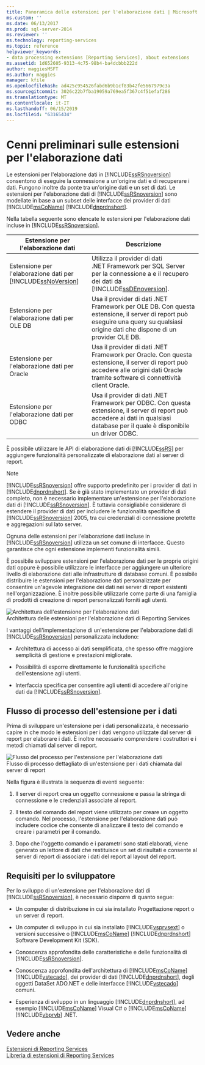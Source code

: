 ```yaml
---
title: Panoramica delle estensioni per l'elaborazione dati | Microsoft Docs
ms.custom: ''
ms.date: 06/13/2017
ms.prod: sql-server-2014
ms.reviewer: ''
ms.technology: reporting-services
ms.topic: reference
helpviewer_keywords:
- data processing extensions [Reporting Services], about extensions
ms.assetid: 1d652605-9313-4c75-98b4-ba4dcbbb222d
author: maggiesMSFT
ms.author: maggies
manager: kfile
ms.openlocfilehash: ad425c954526fabd6b9b1cf83b42fe5667979c3a
ms.sourcegitcommit: 3026c22b7fba19059a769ea5f367c4f51efaf286
ms.translationtype: MT
ms.contentlocale: it-IT
ms.lasthandoff: 06/15/2019
ms.locfileid: "63165434"
---
```

# <a name="data-processing-extensions-overview"></a>Cenni preliminari sulle estensioni per l'elaborazione dati
  Le estensioni per l'elaborazione dati in [!INCLUDE[ssRSnoversion](../../../includes/ssrsnoversion-md.md)] consentono di eseguire la connessione a un'origine dati e di recuperare i dati. Fungono inoltre da ponte tra un'origine dati e un set di dati. Le estensioni per l'elaborazione dati di [!INCLUDE[ssRSnoversion](../../../includes/ssrsnoversion-md.md)] sono modellate in base a un subset delle interfacce dei provider di dati [!INCLUDE[msCoName](../../../includes/msconame-md.md)] [!INCLUDE[dnprdnshort](../../../includes/dnprdnshort-md.md)].  
  
 Nella tabella seguente sono elencate le estensioni per l'elaborazione dati incluse in [!INCLUDE[ssRSnoversion](../../../includes/ssrsnoversion-md.md)].  
  
|Estensione per l'elaborazione dati|Descrizione|  
|-------------------------------|-----------------|  
|Estensione per l'elaborazione dati per [!INCLUDE[ssNoVersion](../../../includes/ssnoversion-md.md)]|Utilizza il provider di dati .NET Framework per SQL Server per la connessione a e il recupero dei dati da [!INCLUDE[ssDEnoversion](../../../includes/ssdenoversion-md.md)].|  
|Estensione per l'elaborazione dati per OLE DB|Usa il provider di dati .NET Framework per OLE DB. Con questa estensione, il server di report può eseguire una query su qualsiasi origine dati che dispone di un provider OLE DB.|  
|Estensione per l'elaborazione dati per Oracle|Usa il provider di dati .NET Framework per Oracle. Con questa estensione, il server di report può accedere alle origini dati Oracle tramite software di connettività client Oracle.|  
|Estensione per l'elaborazione dati per ODBC|Usa il provider di dati .NET Framework per ODBC. Con questa estensione, il server di report può accedere ai dati in qualsiasi database per il quale è disponibile un driver ODBC.|  
  
 È possibile utilizzare le API di elaborazione dati di [!INCLUDE[ssRS](../../../includes/ssrs.md)] per aggiungere funzionalità personalizzate di elaborazione dati al server di report.  
  
> [!NOTE]  
>  [!INCLUDE[ssRSnoversion](../../../includes/ssrsnoversion-md.md)] offre supporto predefinito per i provider di dati in [!INCLUDE[dnprdnshort](../../../includes/dnprdnshort-md.md)]. Se è già stato implementato un provider di dati completo, non è necessario implementare un'estensione per l'elaborazione dati di [!INCLUDE[ssRSnoversion](../../../includes/ssrsnoversion-md.md)]. È tuttavia consigliabile considerare di estendere il provider di dati per includere le funzionalità specifiche di [!INCLUDE[ssRSnoversion](../../../includes/ssrsnoversion-md.md)] 2005, tra cui credenziali di connessione protette e aggregazioni sul lato server.  
  
 Ognuna delle estensioni per l'elaborazione dati incluse in [!INCLUDE[ssRSnoversion](../../../includes/ssrsnoversion-md.md)] utilizza un set comune di interfacce. Questo garantisce che ogni estensione implementi funzionalità simili.  
  
 È possibile sviluppare estensioni per l'elaborazione dati per le proprie origini dati oppure è possibile utilizzare le interfacce per aggiungere un ulteriore livello di elaborazione dati alle infrastrutture di database comuni. È possibile distribuire le estensioni per l'elaborazione dati personalizzate per consentire un'agevole integrazione dei dati nei server di report esistenti nell'organizzazione. È inoltre possibile utilizzarle come parte di una famiglia di prodotti di creazione di report personalizzati forniti agli utenti.  
  
 ![Architettura dell'estensione per l'elaborazione dati](../../media/bk-dataprocess-extensions.gif "Architettura dell'estensione per l'elaborazione dati")  
Architettura delle estensioni per l'elaborazione dati di Reporting Services  
  
 I vantaggi dell'implementazione di un'estensione per l'elaborazione dati di [!INCLUDE[ssRSnoversion](../../../includes/ssrsnoversion-md.md)] personalizzata includono:  
  
-   Architettura di accesso ai dati semplificata, che spesso offre maggiore semplicità di gestione e prestazioni migliorate.  
  
-   Possibilità di esporre direttamente le funzionalità specifiche dell'estensione agli utenti.  
  
-   Interfaccia specifica per consentire agli utenti di accedere all'origine dati da [!INCLUDE[ssRSnoversion](../../../includes/ssrsnoversion-md.md)].  
  
## <a name="data-extension-process-flow"></a>Flusso di processo dell'estensione per i dati  
 Prima di sviluppare un'estensione per i dati personalizzata, è necessario capire in che modo le estensioni per i dati vengono utilizzate dal server di report per elaborare i dati. È inoltre necessario comprendere i costruttori e i metodi chiamati dal server di report.  
  
 ![Flusso del processo per l'estensione per l'elaborazione dati](../../media/bk-ext-01.gif "Flusso del processo per l'estensione per l'elaborazione dati")  
Flusso di processo dettagliato di un'estensione per i dati chiamata dal server di report  
  
 Nella figura è illustrata la sequenza di eventi seguente:  
  
1.  Il server di report crea un oggetto connessione e passa la stringa di connessione e le credenziali associate al report.  
  
2.  Il testo del comando del report viene utilizzato per creare un oggetto comando. Nel processo, l'estensione per l'elaborazione dati può includere codice che consente di analizzare il testo del comando e creare i parametri per il comando.  
  
3.  Dopo che l'oggetto comando e i parametri sono stati elaborati, viene generato un lettore di dati che restituisce un set di risultati e consente al server di report di associare i dati del report al layout del report.  
  
## <a name="developer-requirements"></a>Requisiti per lo sviluppatore  
 Per lo sviluppo di un'estensione per l'elaborazione dati di [!INCLUDE[ssRSnoversion](../../../includes/ssrsnoversion-md.md)], è necessario disporre di quanto segue:  
  
-   Un computer di distribuzione in cui sia installato Progettazione report o un server di report.  
  
-   Un computer di sviluppo in cui sia installato [!INCLUDE[vsprvsext](../../../includes/vsprvsext-md.md)] o versioni successive o [!INCLUDE[msCoName](../../../includes/msconame-md.md)] [!INCLUDE[dnprdnshort](../../../includes/dnprdnshort-md.md)] Software Development Kit (SDK).  
  
-   Conoscenza approfondita delle caratteristiche e delle funzionalità di [!INCLUDE[ssRSnoversion](../../../includes/ssrsnoversion-md.md)].  
  
-   Conoscenza approfondita dell'architettura di [!INCLUDE[msCoName](../../../includes/msconame-md.md)] [!INCLUDE[vstecado](../../../includes/vstecado-md.md)], dei provider di dati [!INCLUDE[dnprdnshort](../../../includes/dnprdnshort-md.md)], degli oggetti DataSet ADO.NET e delle interfacce [!INCLUDE[vstecado](../../../includes/vstecado-md.md)] comuni.  
  
-   Esperienza di sviluppo in un linguaggio [!INCLUDE[dnprdnshort](../../../includes/dnprdnshort-md.md)], ad esempio [!INCLUDE[msCoName](../../../includes/msconame-md.md)] Visual C# o [!INCLUDE[msCoName](../../../includes/msconame-md.md)] [!INCLUDE[vbprvb](../../../includes/vbprvb-md.md)] .NET.  
  
## <a name="see-also"></a>Vedere anche  
 [Estensioni di Reporting Services](../reporting-services-extensions.md)   
 [Libreria di estensioni di Reporting Services](../reporting-services-extension-library.md)  
  
  
